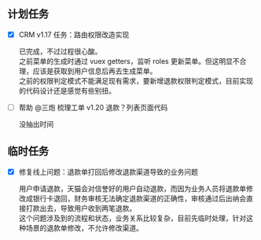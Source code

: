 ## 计划任务

- [x] CRM v1.17 任务：路由权限改造实现

  已完成，不过过程很心酸。  
  之前菜单的生成时通过 vuex getters，监听 roles 更新菜单。但这明显不合理，应该是获取到用户信息后再去生成菜单。  
  之前的权限判定模式不能满足现有需求，要新增退款权限判定模式，目前实现的代码设计还是感觉有些别扭。

- [ ] 帮助 @三炮 梳理工单 v1.20 退款？列表页面代码

  没抽出时间

## 临时任务

- [x] 修复线上问题：退款单打回后修改退款渠道导致的业务问题

  用户申请退款，天猫会对信誉好的用户自动退款，而因为业务人员将退款单修改成银行卡退回，财务审核无法确定退款渠道的正确性，审核通过后出纳会直接打款出去，导致用户收到两笔退款。  
  这个问题涉及到的流程和状态，业务关系比较复杂，目前先临时处理，针对这种场景的退款单修改，不允许修改渠道。
